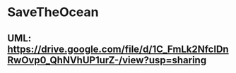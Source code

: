 # SaveTheOcean
## UML: https://drive.google.com/file/d/1C_FmLk2NfclDnRwOvp0_QhNVhUP1urZ-/view?usp=sharing
